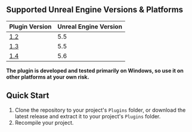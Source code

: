 ﻿## Supported Unreal Engine Versions & Platforms

| Plugin Version                                                     | Unreal Engine Version |
|--------------------------------------------------------------------|-----------------------|
| [1.2](https://github.com/Anaylan/GASP-Refactored/releases/tag/1.2) | 5.5                   |
| [1.3](https://github.com/Anaylan/GASP-Refactored/releases/tag/1.3) | 5.5                   |
| [1.4](https://github.com/Anaylan/GASP-Refactored/releases/tag/1.4) | 5.6                   |

**The plugin is developed and tested primarily on Windows, so use it on other platforms at your own risk.**

## Quick Start

1. Clone the repository to your project's `Plugins` folder, or download the latest release and extract it to your
   project's `Plugins` folder.
2. Recompile your project.
